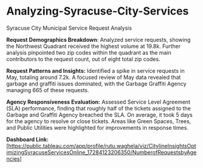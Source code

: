 # Analyzing-Syracuse-City-Services

Syracuse City Municipal Service Request Analysis

**Request Demographics Breakdown**:
  Analyzed service requests, showing the Northwest Quadrant received the highest volume at 19.8k. Further analysis pinpointed two zip codes within the quadrant as the main contributors to the request count, out of eight total zip codes.

**Request Patterns and Insights:**
  Identified a spike in service requests in May, totaling around 7.2k. A focused review of May data revealed that garbage and graffiti issues dominated, with the Garbage Graffiti Agency managing 665 of these requests.

**Agency Responsiveness Evaluation:**
  Assessed Service Level Agreement (SLA) performance, finding that roughly half of the tickets assigned to the Garbage and Graffiti Agency breached the SLA. On average, it took 5 days for the agency to resolve or close tickets. Areas like Green Spaces, Trees, and Public Utilities were highlighted for improvements in response times.

**Dashboard Link:** [https://public.tableau.com/app/profile/rutu.waghela/viz/CitylineInsightsOptimizingSyracuseServicesOnline_17284123206350/NumberofRequestsbyAgencies]
